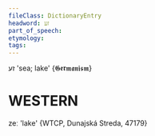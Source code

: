 ```yaml
---
fileClass: DictionaryEntry
headword: זע
part_of_speech: 
etymology: 
tags: 
---
```

זע
'sea; lake'
{𝕲𝖊𝖗𝖒𝖆𝖓𝖎𝖘𝖒}

WESTERN
========

zeː 'lake' {WTCP, Dunajská Streda, 47179}